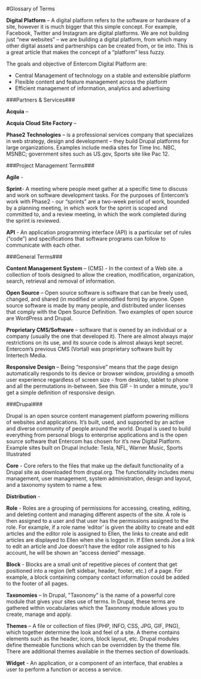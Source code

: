 #Glossary of Terms

**Digital Platform** –  A digital platform refers to the software or hardware of a site, however it is much bigger that this simple concept. For example, Facebook, Twitter and Instagram are digital platforms.  We are not building just “new websites” – we are building a digital platform, from which many other digital assets and partnerships can be created from, or tie into.  This is a great article that makes the concept of a “platform” less fuzzy.
 
The goals and objective of Entercom Digital Platform are:
 - Central Management of technology on a stable and extensible platform
 - Flexible content and feature management across the platform
 - Efficient management of information, analytics and advertising

###Partners & Services###

**Acquia** –
 
**Acquia Cloud Site Factory** –

**Phase2 Technologies** – is a professional services company that specializes in web strategy, design and development – they build Drupal platforms for large organizations.  Examples include media sites for Time Inc. NBC, MSNBC; government sites such as US.gov, Sports site like Pac 12.


###Project Management Terms###

**Agile** - 

**Sprint**- A meeting where people meet gather at a specific time to discuss and work on software development tasks. For the purposes of Entercom’s work with Phase2 - our “sprints” are a two-week period of work, bounded by a planning meeting, in which work for the sprint is scoped and committed to, and a review meeting, in which the work completed during the sprint is reviewed.

**API** - An application programming interface (API) is a particular set of rules (“code”) and specifications that software programs can follow to communicate with each other.
 
###General Terms###

**Content Management System** – (CMS) - In the context of a Web site. a collection of tools designed to allow the creation, modification, organization, search, retrieval and removal of information.

**Open Source** – Open source software is software that can be freely used, changed, and shared (in modified or unmodified form) by anyone. Open source software is made by many people, and distributed under licenses that comply with the Open Source Definition. Two examples of open source are WordPress and Drupal. 

**Proprietary CMS/Software** – software that is owned by an individual or a company (usually the one that developed it). There are almost always major restrictions on its use, and its source code is almost always kept secret. Entercom’s previous CMS (Vortal) was proprietary software built by Intertech Media.
 
**Responsive Design** – Being “responsive” means that the page design automatically responds to its device or browser window, providing a smooth user experience regardless of screen size - from desktop, tablet to phone and all the permutations in-between. See this GIF  - In under a minute, you'll get a simple definition of responsive design.

###Drupal###

Drupal is an open source content management platform powering millions of websites and applications. It’s built, used, and supported by an active and diverse community of people around the world. Drupal is used to build everything from personal blogs to enterprise applications and is the open source software that Entercom has chosen for it’s new Digital Platform.
Example sites built on Drupal include: Tesla, NFL, Warner Music, Sports Illustrated

**Core** - Core refers to the files that make up the default functionality of a Drupal site as downloaded from drupal.org.  The functionality includes menu management, user management, system administration, design and layout, and a taxonomy system to name a few.

**Distribution** -

**Role** - Roles are a grouping of permissions for accessing, creating, editing, and deleting content and managing different aspects of the site.  A role is then assigned to a user and that user has the permissions assigned to the role.  For example, if a role name ‘editor’ is given the ability to create and edit articles and the editor role is assigned to Ellen, the links to create and edit articles are displayed to Ellen when she is logged in. If Ellen sends Joe a link to edit an article and Joe doesn’t have the editor role assigned to his account, he will be shown an “access denied” message.

**Block** - Blocks are a small unit of repetitive pieces of content that get positioned into a region (left sidebar, header, footer, etc.) of a page.  For example, a block containing  company contact information could be added to the footer of all pages.

**Taxonomies** – In Drupal, "Taxonomy" is the name of a powerful core module that gives your sites use of terms. In Drupal, these terms are gathered within vocabularies which the Taxonomy module allows you to create, manage and apply.
 
**Themes** – A file or collection of files (PHP, INFO, CSS, JPG, GIF, PNG), which together determine the look and feel of a site. A theme contains elements such as the header, icons, block layout, etc. Drupal modules define themeable functions which can be overridden by the theme file. There are additional themes available in the themes section of downloads.
 
**Widget** - An application, or a component of an interface, that enables a user to perform a function or access a service.
 


 


